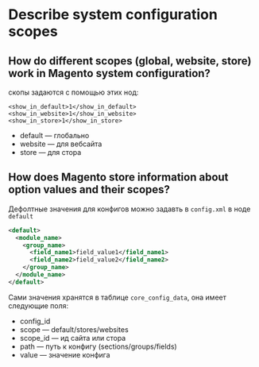 # Describe system configuration scopes

## How do different scopes (global, website, store) work in Magento system configuration?

скопы задаются с помощью этих нод:

```
<show_in_default>1</show_in_default>
<show_in_website>1</show_in_website>
<show_in_store>1</show_in_store>
```

  * default — глобально
  * website — для вебсайта
  * store — для стора


## How does Magento store information about option values and their scopes?

Дефолтные значения для конфигов можно задавть в `config.xml` в ноде `default`

```xml
<default>
  <module_name>
    <group_name>
      <field_name1>field_value1</field_name1>
      <field_name2>field_value2</field_name2>
    </group_name>
  </module_name>
</default>
```

Сами значения хранятся в таблице `core_config_data`, она имеет следующие поля:

  * config_id
  * scope — default/stores/websites
  * scope_id — ид сайта или стора
  * path — путь к конфигу (sections/groups/fields)
  * value — значение конфига
